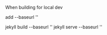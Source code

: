 

When building for local dev

add --baseurl '' 

jekyll build --baseurl ''
jekyll serve --baseurl ''